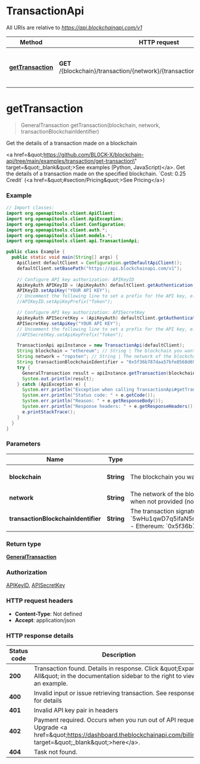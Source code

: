 # TransactionApi

All URIs are relative to *https://api.blockchainapi.com/v1*

Method | HTTP request | Description
------------- | ------------- | -------------
[**getTransaction**](TransactionApi.md#getTransaction) | **GET** /{blockchain}/transaction/{network}/{transaction_blockchain_identifier} | Get the details of a transaction made on a blockchain


<a name="getTransaction"></a>
# **getTransaction**
> GeneralTransaction getTransaction(blockchain, network, transactionBlockchainIdentifier)

Get the details of a transaction made on a blockchain

&lt;a href&#x3D;\&quot;https://github.com/BL0CK-X/blockchain-api/tree/main/examples/transaction/get-transaction\&quot; target&#x3D;\&quot;_blank\&quot;&gt;See examples (Python, JavaScript)&lt;/a&gt;.      Get the details of a transaction made on the specified blockchain.  &#x60;Cost: 0.25 Credit&#x60; (&lt;a href&#x3D;\&quot;#section/Pricing\&quot;&gt;See Pricing&lt;/a&gt;)

### Example
```java
// Import classes:
import org.openapitools.client.ApiClient;
import org.openapitools.client.ApiException;
import org.openapitools.client.Configuration;
import org.openapitools.client.auth.*;
import org.openapitools.client.models.*;
import org.openapitools.client.api.TransactionApi;

public class Example {
  public static void main(String[] args) {
    ApiClient defaultClient = Configuration.getDefaultApiClient();
    defaultClient.setBasePath("https://api.blockchainapi.com/v1");
    
    // Configure API key authorization: APIKeyID
    ApiKeyAuth APIKeyID = (ApiKeyAuth) defaultClient.getAuthentication("APIKeyID");
    APIKeyID.setApiKey("YOUR API KEY");
    // Uncomment the following line to set a prefix for the API key, e.g. "Token" (defaults to null)
    //APIKeyID.setApiKeyPrefix("Token");

    // Configure API key authorization: APISecretKey
    ApiKeyAuth APISecretKey = (ApiKeyAuth) defaultClient.getAuthentication("APISecretKey");
    APISecretKey.setApiKey("YOUR API KEY");
    // Uncomment the following line to set a prefix for the API key, e.g. "Token" (defaults to null)
    //APISecretKey.setApiKeyPrefix("Token");

    TransactionApi apiInstance = new TransactionApi(defaultClient);
    String blockchain = "ethereum"; // String | The blockchain you want to use 
    String network = "ropsten"; // String | The network of the blockchain you selected  - Solana: `devnet`, `mainnet-beta` - Ethereum: `ropsten`, `mainnet`  Defaults when not provided (not applicable to path parameters): - Solana: `devnet` - Ethereum: `ropsten`
    String transactionBlockchainIdentifier = "0x5f36b787daa57bfe8568d69e24eae54ccb00720c6edfc826bd4a7b19c525eef4"; // String | The transaction signature of the transaction.  Examples: - Solana: `5wHu1qwD7q5ifaN5nwdcDqNFo53GJqa7nLp2BeeEpcHCusb4GzARz4GjgzsEHMkBMgCJMGa6GSQ1VG96Exv8kt2W` - Ethereum: `0x5f36b787daa57bfe8568d69e24eae54ccb00720c6edfc826bd4a7b19c525eef4`
    try {
      GeneralTransaction result = apiInstance.getTransaction(blockchain, network, transactionBlockchainIdentifier);
      System.out.println(result);
    } catch (ApiException e) {
      System.err.println("Exception when calling TransactionApi#getTransaction");
      System.err.println("Status code: " + e.getCode());
      System.err.println("Reason: " + e.getResponseBody());
      System.err.println("Response headers: " + e.getResponseHeaders());
      e.printStackTrace();
    }
  }
}
```

### Parameters

Name | Type | Description  | Notes
------------- | ------------- | ------------- | -------------
 **blockchain** | **String**| The blockchain you want to use  | [enum: ethereum, solana]
 **network** | **String**| The network of the blockchain you selected  - Solana: &#x60;devnet&#x60;, &#x60;mainnet-beta&#x60; - Ethereum: &#x60;ropsten&#x60;, &#x60;mainnet&#x60;  Defaults when not provided (not applicable to path parameters): - Solana: &#x60;devnet&#x60; - Ethereum: &#x60;ropsten&#x60; |
 **transactionBlockchainIdentifier** | **String**| The transaction signature of the transaction.  Examples: - Solana: &#x60;5wHu1qwD7q5ifaN5nwdcDqNFo53GJqa7nLp2BeeEpcHCusb4GzARz4GjgzsEHMkBMgCJMGa6GSQ1VG96Exv8kt2W&#x60; - Ethereum: &#x60;0x5f36b787daa57bfe8568d69e24eae54ccb00720c6edfc826bd4a7b19c525eef4&#x60; |

### Return type

[**GeneralTransaction**](GeneralTransaction.md)

### Authorization

[APIKeyID](../README.md#APIKeyID), [APISecretKey](../README.md#APISecretKey)

### HTTP request headers

 - **Content-Type**: Not defined
 - **Accept**: application/json

### HTTP response details
| Status code | Description | Response headers |
|-------------|-------------|------------------|
**200** | Transaction found. Details in response. Click \&quot;Expand All\&quot; in the documentation sidebar to the right to view an example. |  -  |
**400** | Invalid input or issue retrieving transaction. See response for details |  -  |
**401** | Invalid API key pair in headers |  -  |
**402** | Payment required. Occurs when you run out of API requests. Upgrade &lt;a href&#x3D;\&quot;https://dashboard.theblockchainapi.com/billing\&quot; target&#x3D;\&quot;_blank\&quot;&gt;here&lt;/a&gt;. |  -  |
**404** | Task not found. |  -  |

